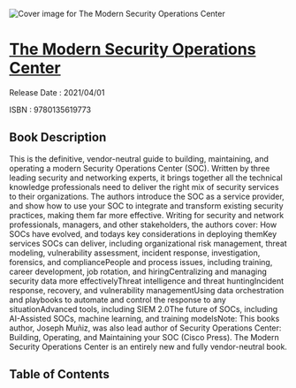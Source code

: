 ![Cover image for The Modern Security Operations Center](https://imgdetail.ebookreading.net/cover/cover/202109/EB9780135619773.jpg)

[The Modern Security Operations Center](https://ebookreading.net/view/book/The+Modern+Security+Operations+Center-EB9780135619773_1.html "The Modern Security Operations Center")
====================================================================================================================

Release Date : 2021/04/01

ISBN : 9780135619773

Book Description
-----------------

This is the definitive, vendor-neutral guide to building, maintaining, and operating a modern Security Operations Center (SOC). Written by three leading security and networking experts, it brings together all the technical knowledge professionals need to deliver the right mix of security services to their organizations. The authors introduce the SOC as a service provider, and show how to use your SOC to integrate and transform existing security practices, making them far more effective. Writing for security and network professionals, managers, and other stakeholders, the authors cover:
How SOCs have evolved, and todays key considerations in deploying themKey services SOCs can deliver, including organizational risk management, threat modeling, vulnerability assessment, incident response, investigation, forensics, and compliancePeople and process issues, including training, career development, job rotation, and hiringCentralizing and managing security data more effectivelyThreat intelligence and threat huntingIncident response, recovery, and vulnerability managementUsing data orchestration and playbooks to automate and control the response to any situationAdvanced tools, including SIEM 2.0The future of SOCs, including AI-Assisted SOCs, machine learning, and training modelsNote: This books author, Joseph Muñiz, was also lead author of Security Operations Center: Building, Operating, and Maintaining your SOC (Cisco Press). The Modern Security Operations Center is an entirely new and fully vendor-neutral book.


Table of Contents
-----------------

